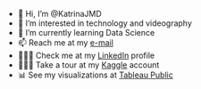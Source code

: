 - 👋 Hi, I’m @KatrinaJMD
- 👀 I’m interested in technology and videography
- 🌱 I’m currently learning Data Science
- 📫 Reach me at my [e-mail](konz.katrina@gmail.com)
- 👩🏻‍💼 Check me at my [LinkedIn](https://www.linkedin.com/in/katrinajumadiao/) profile
- 👩🏻‍💻 Take a tour at my [Kaggle](https://www.kaggle.com/katrinajmd/account) account
- 📊 See my visualizations at [Tableau Public](https://public.tableau.com/app/profile/katrina.jumadiao#!/)
<!---
KatrinaJMD/KatrinaJMD is a ✨ special ✨ repository because its `README.md` (this file) appears on your GitHub profile.
You can click the Preview link to take a look at your changes.
--->
